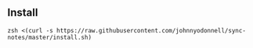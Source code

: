 ## Install

```
zsh <(curl -s https://raw.githubusercontent.com/johnnyodonnell/sync-notes/master/install.sh)
```

